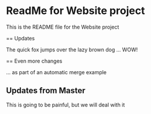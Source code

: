 # ReadMe for Website project

This is the README file for the Website project

== Updates

The quick fox jumps over the lazy brown dog ... WOW!

== Even more changes

... as part of an automatic merge example

## Updates from Master

This is going to be painful, but we will deal with it
